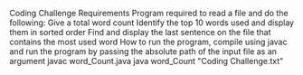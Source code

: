 Coding Challenge Requirements
Program required to read a file and do the following:
Give a total word count
Identify the top 10 words used and display them in sorted order
Find and display the last sentence on the file that contains the most used word
How to run the program, 
           compile using javac and run the program by passing the absolute path of the input file as an argument
           javac word_Count.java
           java word_Count "Coding Challenge.txt"
